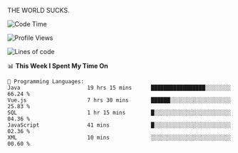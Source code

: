 THE WORLD SUCKS.

<!--START_SECTION:waka-->
![Code Time](http://img.shields.io/badge/Code%20Time-1%2C220%20hrs%2021%20mins-blue)

![Profile Views](http://img.shields.io/badge/Profile%20Views-0-blue)

![Lines of code](https://img.shields.io/badge/From%20Hello%20World%20I%27ve%20Written-1.6%20million%20lines%20of%20code-blue)

📊 **This Week I Spent My Time On** 

```text
💬 Programming Languages: 
Java                     19 hrs 15 mins      █████████████████░░░░░░░░   66.24 % 
Vue.js                   7 hrs 30 mins       ██████░░░░░░░░░░░░░░░░░░░   25.83 % 
SQL                      1 hr 15 mins        █░░░░░░░░░░░░░░░░░░░░░░░░   04.36 % 
JavaScript               41 mins             █░░░░░░░░░░░░░░░░░░░░░░░░   02.36 % 
XML                      10 mins             ░░░░░░░░░░░░░░░░░░░░░░░░░   00.60 % 
```


<!--END_SECTION:waka-->
